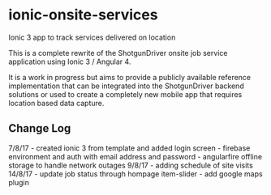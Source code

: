 # ionic-onsite-services
Ionic 3 app to track services delivered on location

This is a complete rewrite of the ShotgunDriver onsite job service application using Ionic 3 / Angular 4.

It is a work in progress but aims to provide a publicly available reference implementation that can be integrated into the ShotgunDriver backend solutions or used to create a completely new mobile app that requires location based data capture.

## Change Log
7/8/17 - created ionic 3 from template and added login screen
       - firebase environment and auth with email address and password
       - angularfire offline storage to handle network outages
9/8/17 - adding schedule of site visits
14/8/17 - update job status through hompage item-slider
        - add google maps plugin
